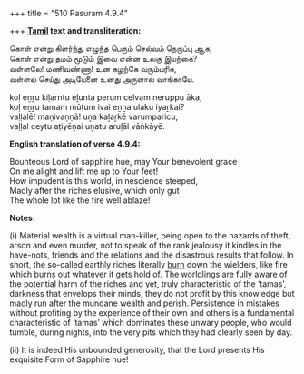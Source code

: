 +++
title = "510 Pasuram 4.9.4"

+++
**[Tamil](/definition/tamil#history "show Tamil definitions") text and transliteration:**

கொள் என்று கிளர்ந்து எழுந்த பெரும் செல்வம் நெருப்பு ஆக,  
கொள் என்று தமம் மூடும் இவை என்ன உலகு இயற்கை?  
வள்ளலே! மணிவண்ணா! உன கழற்கே வரும்பரிசு,  
வள்ளல் செய்து அடியேனை உனது அருளால் வாங்காயே.

koḷ eṉṟu kiḷarntu eḻunta perum celvam neruppu āka,  
koḷ eṉṟu tamam mūṭum ivai eṉṉa ulaku iyaṟkai?  
vaḷḷalē! maṇivaṇṇā! uṉa kaḻaṟkē varumparicu,  
vaḷḷal ceytu aṭiyēṉai uṉatu aruḷāl vāṅkāyē.

**English translation of verse 4.9.4:**

Bounteous Lord of sapphire hue, may Your benevolent grace  
On me alight and lift me up to Your feet!  
How impudent is this world, in nescience steeped,  
Madly after the riches elusive, which only gut  
The whole lot like the fire well ablaze!

**Notes:**

\(i\) Material wealth is a virtual man-killer, being open to the hazards of theft, arson and even murder, not to speak of the rank jealousy it kindles in the have-nots, friends and the relations and the disastrous results that follow. In short, the so-called earthly riches literally [burn](/definition/burning#history "show burn definitions") down the wielders, like fire which [burns](/definition/burning#history "show burns definitions") out whatever it gets hold of. The worldlings are fully aware of the potential harm of the riches and yet, truly characteristic of the ‘tamas’, darkness that envelops their minds, they do not profit by this knowledge but madly run after the mundane wealth and perish. Persistence in mistakes without profiting by the experience of their own and others is a fundamental characteristic of ‘tamas’ which dominates these unwary people, who would tumble, during nights, into the very pits which they had clearly seen by day.

\(ii\) It is indeed His unbounded generosity, that the Lord presents His exquisite Form of Sapphire hue!


